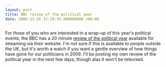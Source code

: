 ```yaml
---
layout: post
title: BBC review of the political year
date: 2006-12-26 12:10:35.000000000 +00:00
---
```


For those of you who are interested in a wrap-up of this year's political events, the BBC has a 20 minute [review of the political year](http://news.bbc.co.uk/1/hi/uk_politics/7795361.stm) available for streaming via their website. I'm not sure if this is available to people outside the UK, but it's worth a watch if you want a gentle overview of how things have gone for our politicians in 2009. I'll be posting my own review of the political year in the next few days, though alas it won't be televised.

